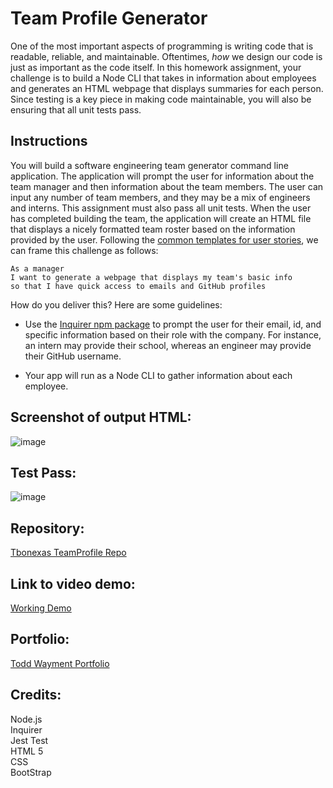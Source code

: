 # Team Profile Generator

One of the most important aspects of programming is writing code that is readable, reliable, and maintainable. Oftentimes, *how* we design our code is just as important as the code itself. In this homework assignment, your challenge is to build a Node CLI that takes in information about employees and generates an HTML webpage that displays summaries for each person. Since testing is a key piece in making code maintainable, you will also be ensuring that all unit tests pass.


## Instructions

You will build a software engineering team generator command line application. The application will prompt the user for information about the team manager and then information about the team members. The user can input any number of team members, and they may be a mix of engineers and interns. This assignment must also pass all unit tests. When the user has completed building the team, the application will create an HTML file that displays a nicely formatted team roster based on the information provided by the user. Following the [common templates for user stories](https://en.wikipedia.org/wiki/User_story#Common_templates), we can frame this challenge as follows:

```
As a manager
I want to generate a webpage that displays my team's basic info
so that I have quick access to emails and GitHub profiles
```

How do you deliver this? Here are some guidelines:

* Use the [Inquirer npm package](https://github.com/SBoudrias/Inquirer.js/) to prompt the user for their email, id, and specific information based on their role with the company. For instance, an intern may provide their school, whereas an engineer may provide their GitHub username.

* Your app will run as a Node CLI to gather information about each employee.  

## Screenshot of output HTML:  
![image](https://user-images.githubusercontent.com/67118229/96198065-9cd08b80-0f08-11eb-8909-92751c7ea2a2.png)  
    

## Test Pass:  
![image](https://user-images.githubusercontent.com/67118229/96195876-d1d9df80-0f02-11eb-9d6b-345b8788a83e.png)  
 

## Repository:  
[Tbonexas TeamProfile Repo](https://github.com/tbonexas/teamprofile)  

## Link to video demo:
[Working Demo](https://drive.google.com/file/d/19iiuk2hkDxWuJl-JUeP-f_mHWaHfbGln/view?usp=sharing) 
  
## Portfolio:  
[Todd Wayment Portfolio](https://tbonexas.github.io/portfolio)
  
## Credits:  
Node.js  
Inquirer  
Jest Test  
HTML 5  
CSS  
BootStrap  
